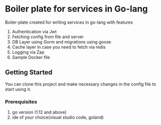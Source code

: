 # Boiler plate for services in Go-lang

Boiler-plate created for writing services in go-lang with features 
1. Authentication via Jwt
2. Fetching config from file and server
3. DB Layer using Gorm and migrations using goose
4. Cache layer in case you need to fetch via redis
5. Logging via Zap
6. Sample Docker file

## Getting Started

You can clone this project and make necessary changes in the config file
to start using it.

### Prerequisites

1. go version (1.12 and above)
2. ide of your choice(visual studio code, goland)
  
